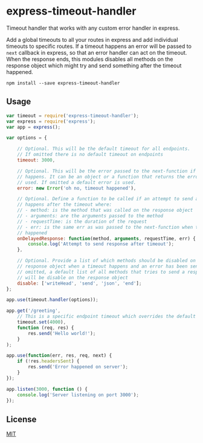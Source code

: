 # express-timeout-handler

Timeout handler that works with any custom error handler in express.

Add a global timeouts to all your routes in express and add individual timeouts to specific routes. If a timeout happens an error will be passed to ``next`` callback in express, so that an error handler can act on the timeout. When the response ends, this modules disables all methods on the response object which might try and send something after the timeout happened.

	npm install --save express-timeout-handler

## Usage

```javascript
var timeout = require('express-timeout-handler');
var express = require('express');
var app = express();

var options = {

	// Optional. This will be the default timeout for all endpoints.
	// If omitted there is no default timeout on endpoints
	timeout: 3000,

	// Optional. This will be the error passed to the next-function if a timeout
	// happens. It can be an object or a function that returns the error to be
	// used. If omitted a default error is used.
	error: new Error('oh no, timeout happened'),

	// Optional. Define a function to be called if an attempt to send a response
	// happens after the timeout where:
	// - method: is the method that was called on the response object
	// - arguments: are the arguments passed to the method
	// - requestTime: is the duration of the request
	// - err: is the same err as was passed to the next-function when the timeout
	// happened
	onDelayedResponse: function(method, arguments, requestTime, err) {
		console.log('Attempt to send response after timeout');
	},

	// Optional. Provide a list of which methods should be disabled on the
	// response object when a timeout happens and an error has been sent. If
	// omitted, a default list of all methods that tries to send a response
	// will be disable on the response object
	disable: ['writeHead', 'send', 'json', 'end'];
};

app.use(timeout.handler(options));

app.get('/greeting',
	// This is a specific endpoint timeout which overrides the default timeout
	timeout.set(4000),
	function (req, res) {
		res.send('Hello world!');
	}
);

app.use(function(err, res, req, next) {
	if (!res.headersSent) {
		res.send('Error happened on server');
	}
});

app.listen(3000, function () {
	console.log('Server listening on port 3000');
});
```

## License

[MIT](http://opensource.org/licenses/MIT)
